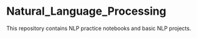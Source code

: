 # Natural_Language_Processing
This repository contains NLP practice notebooks and basic NLP projects.

